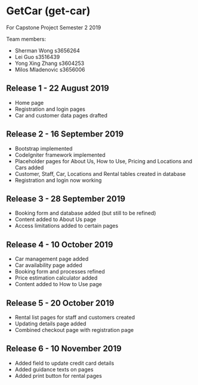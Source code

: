 # GetCar (get-car)
For Capstone Project Semester 2 2019

Team members:
- Sherman Wong s3656264
- Lei Guo s3516439
- Yong Xing Zhang s3604253
- Milos Mladenovic s3656006

## Release 1 - 22 August 2019
- Home page
- Registration and login pages
- Car and customer data pages drafted

## Release 2 - 16 September 2019
- Bootstrap implemented
- CodeIgniter framework implemented
- Placeholder pages for About Us, How to Use, Pricing and Locations and Cars added
- Customer, Staff, Car, Locations and Rental tables created in database
- Registration and login now working

## Release 3 - 28 September 2019
- Booking form and database added (but still to be refined)
- Content added to About Us page
- Access limitations added to certain pages

## Release 4 - 10 October 2019
- Car management page added
- Car availability page added
- Booking form and processes refined
- Price estimation calculator added
- Content added to How to Use page

## Release 5 - 20 October 2019
- Rental list pages for staff and customers created
- Updating details page added
- Combined checkout page with registration page

## Release 6 - 10 November 2019
- Added field to update credit card details
- Added guidance texts on pages
- Added print button for rental pages